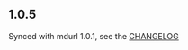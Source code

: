 1.0.5
-----

Synced with mdurl 1.0.1, see the [CHANGELOG](https://github.com/markdown-it/mdurl/blob/master/CHANGELOG.md)

